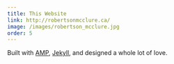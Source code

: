 ```yaml
---
title: This Website
link: http://robertsonmcclure.ca/
image: /images/robertson_mcclure.jpg
order: 5
---
```


Built with [AMP](https://www.ampproject.org/), [Jekyll](https://jekyllrb.com/), and designed a whole lot of love.
